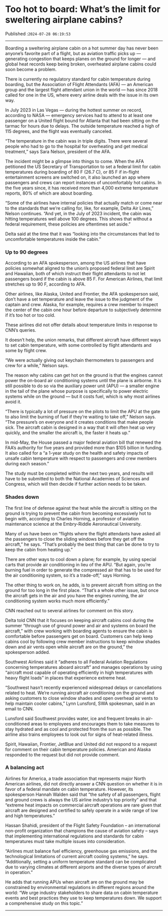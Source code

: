 # Too hot to board: What’s the limit for sweltering airplane cabins?

Published :`2024-07-28 06:19:53`

---

Boarding a sweltering airplane cabin on a hot summer day has never been anyone’s favorite part of a flight, but as aviation traffic picks up — generating congestion that keeps planes on the ground for longer — and global heat records keep being broken, overheated airplane cabins could soon become a problem.

There is currently no regulatory standard for cabin temperature during boarding, but the Association of Flight Attendants (AFA) — an American group and the largest flight attendant union in the world — has since 2018 called for one in the US, where every airline deals with the issue in its own way.

In July 2023 in Las Vegas — during the hottest summer on record, according to NASA — emergency services had to attend to at least one passenger on a United flight bound for Atlanta that had been sitting on the tarmac for hours due to delays. The outside temperature reached a high of 115 degrees, and the flight was eventually canceled.

“The temperature in the cabin was in triple digits. There were several people who had to go to the hospital for overheating and get medical treatment,” says Sara Nelson, president of the AFA.

The incident might be a glimpse into things to come. When the AFA petitioned the US Secretary of Transportation to set a federal limit for cabin temperatures during boarding of 80 F (26.7 C), or 85 F if in-flight entertainment screens are switched on, it also launched an app where passengers and crews can report instances of uncomfortably hot cabins. In the five years since, it has received more than 4,000 extreme temperature reports, 80% of which are about boarding.

“Some of the airlines have internal policies that actually match or come near to the standards that we’re calling for, like, for example, Delta Air Lines,” Nelson continues. “And yet, in the July of 2023 incident, the cabin was hitting temperatures well above 100 degrees. This shows that without a federal requirement, these policies are oftentimes set aside.”

Delta said at the time that it was “looking into the circumstances that led to uncomfortable temperatures inside the cabin.”

### Up to 90 degrees

According to an AFA spokesperson, among the US airlines that have policies somewhat aligned to the union’s proposed federal limit are Spirit and Hawaiian, both of which instruct their flight attendants to not let passengers board if the cabin is above 85 F. For American Airlines, that limit stretches up to 90 F, according to AFA.

Other airlines, like Alaska, United and Frontier, the AFA spokesperson said, don’t have a set temperature and leave the issue to the judgment of the captain and crew. Alaska, for example, requires a crew member to inspect the center of the cabin one hour before departure to subjectively determine if it’s too hot or too cold.

These airlines did not offer details about temperature limits in response to CNN’s queries.

It doesn’t help, the union remarks, that different aircraft have different ways to set cabin temperature, with some controlled by flight attendants and some by flight crew.

“We were actually giving out keychain thermometers to passengers and crew for a while,” Nelson says.

The reason why cabins can get hot on the ground is that the engines cannot power the on-board air conditioning systems until the plane is airborne. It is still possible to do so via the auxiliary power unit (APU) — a smaller engine in the tail of the plane whose purpose is specifically to power electric systems while on the ground — but it costs fuel, which is why most airlines avoid it.

“There is typically a lot of pressure on the pilots to limit the APU at the gate to also limit the burning of fuel if they’re waiting to take off,” Nelson says. “The pressure’s on everyone and it creates conditions that make people sick. The aircraft cabin is designed in a way that it will often heat up very quickly, and the smaller the aircraft is, the faster it heats up.”

In mid-May, the House passed a major federal aviation bill that renewed the FAA’s authority for five years and provided more than $105 billion in funding. It also called for a “a 1-year study on the health and safety impacts of unsafe cabin temperature with respect to passengers and crew members during each season.”

The study must be completed within the next two years, and results will have to be submitted to both the National Academies of Sciences and Congress, which will then decide if further action needs to be taken.

### Shades down

The first line of defense against the heat while the aircraft is sitting on the ground is trying to prevent the cabin from becoming excessively hot to begin with, according to Charles Horning, a professor of aviation maintenance science at the Embry-Riddle Aeronautical University.

Many of us have been on “flights where the flight attendants have asked all the passengers to close the sliding windows before they get off the aircraft,” he says. “That’s probably the best thing that can be done to try to keep the cabin from heating up.”

There are other ways to cool down a plane; for example, by using special carts that provide air conditioning in lieu of the APU. “But again, you’re burning fuel in order to generate the compressed air that has to be used for the air conditioning system, so it’s a trade-off,” says Horning.

The other thing to work on, he adds, is to prevent aircraft from sitting on the ground for too long in the first place. “That’s a whole other issue, but once the aircraft gets in the air and you have the engines running, the air conditioning system works much more efficiently.”

CNN reached out to several airlines for comment on this story.

Delta told CNN that it focuses on keeping aircraft cabins cool during the summer “through use of ground power and air and systems on board the aircraft,” with crew working with boarding agents to ensure the cabin is comfortable before passengers get on board. Customers can help keep cabins cool by following crew member instructions to keep window shades down and air vents open while aircraft are on the ground,” the spokesperson added.

Southwest Airlines said it “adheres to all Federal Aviation Regulations concerning temperatures aboard aircraft” and manages operations by using “aircraft most capable of operating efficiently in high temperatures with heavy flight loads” in places that experience extreme heat.

“Southwest hasn’t recently experienced widespread delays or cancellations related to heat. We’re running aircraft air conditioning on the ground and asking customers to close window shades and open overhead air vents to help maintain cooler cabins,” Lynn Lunsford, SWA spokesman, said in an email to CNN.

Lunsford said Southwest provides water, ice and frequent breaks in air-conditioned areas to employees and encourages them to take measures to stay hydrated and as cool and protected from the sun as possible. The airline also trains employees to look out for signs of heat-related illness.

Spirit, Hawaiian, Frontier, JetBlue and United did not respond to a request for comment on their cabin temperature policies. American and Alaska responded to the request but did not provide comment.

### A balancing act

Airlines for America, a trade association that represents major North American airlines, did not directly answer a CNN question on whether it is in favor of a federal mandate on cabin temperature. However, its spokesperson Hannah Walden said that “the safety of all passengers, flight and ground crews is always the US airline industry’s top priority” and that “extreme heat impacts on commercial aircraft operations are rare given that aircraft are designed and certified to safely operate in a wide range of low and high temperatures.”

Hassan Shahidi, president of the Flight Safety Foundation – an international non-profit organization that champions the cause of aviation safety – says that implementing international regulations and standards for cabin temperatures must take multiple issues into consideration.

“Airlines must balance fuel efficiency, greenhouse gas emissions, and the technological limitations of current aircraft cooling systems,” he says. “Additionally, setting a uniform temperature standard can be complicated due to varying climates at different airports and the diverse types of aircraft in operation.”

He adds that running APUs when aircraft are on the ground may be constrained by environmental regulations in different regions around the world: “We urge industry stakeholders to share data on cabin temperature events and best practices they use to keep temperatures down. We support a comprehensive study on this topic.”

---

